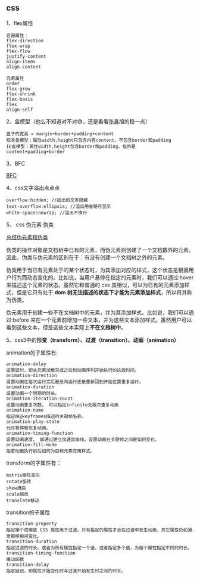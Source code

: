 

## css

1、flex属性

    容器属性：
    flex-direction
    flex-wrap
    flex-flow
    justify-content
    align-items
    align-content

    元素属性
    order
    flex-grow
    flex-shrink
    flex-basis
    flex
    align-self

2、盒模型（他么不知道对不对😅，还是看看张鑫旭的稳一点）

    盒子的宽高 = margin+border+padding+content
    标准盒模型：属性width,height只包含内容content，不包含border和padding
    IE盒模型：属性width,height包含border和padding，指的是content+padding+border

3、BFC

[BFC](https://www.w3cplus.com/css/understanding-css-layout-block-formatting-context.html)

4、css文字溢出点点点

    overflow:hidden; //超出的文本隐藏
    text-overflow:ellipsis; //溢出用省略号显示
    white-space:nowrap; //溢出不换行


5、 css 伪元素 伪类

[总结伪元素和伪类](http://www.alloyteam.com/2016/05/summary-of-pseudo-classes-and-pseudo-elements/)

伪类的操作对象是文档树中已有的元素，而伪元素则创建了一个文档数外的元素。因此，伪类与伪元素的区别在于：有没有创建一个文档树之外的元素。

伪类用于当已有元素处于的某个状态时，为其添加对应的样式，这个状态是根据用户行为而动态变化的。比如说，当用户悬停在指定的元素时，我们可以通过:hover 来描述这个元素的状态。虽然它和普通的 css 类相似，可以为已有的元素添加样式，但是它只有处于 **dom 树无法描述的状态下才能为元素添加样式**，所以将其称为伪类。

伪元素用于创建一些不在文档树中的元素，并为其添加样式。比如说，我们可以通过:before 来在一个元素前增加一些文本，并为这些文本添加样式。虽然用户可以看到这些文本，但是这些文本实际上**不在文档树中**。

5、css3中的**形变（transform）、过渡（transition）、动画（animation）**

animation的子属性有:

    animation-delay
    设置延时，即从元素加载完成之后到动画序列开始执行的这段时间。
    animation-direction
    设置动画在每次运行完后是反向运行还是重新回到开始位置重复运行。
    animation-duration
    设置动画一个周期的时长。
    animation-iteration-count
    设置动画重复次数， 可以指定infinite无限次重复动画
    animation-name
    指定由@keyframes描述的关键帧名称。
    animation-play-state
    允许暂停和恢复动画。
    animation-timing-function
    设置动画速度， 即通过建立加速度曲线，设置动画在关键帧之间是如何变化。
    animation-fill-mode
    指定动画执行前后如何为目标元素应用样式。

transform的字属性有：

    matrix矩阵变形
    rotate旋转
    skew扭曲
    scale缩放
    translate移动

transition的子属性

    transition-property
    指定哪个或哪些 CSS 属性用于过渡。只有指定的属性才会在过渡中发生动画，其它属性仍如通常那样瞬间变化。
    transition-duration
    指定过渡的时长。或者为所有属性指定一个值，或者指定多个值，为每个属性指定不同的时长。
    transition-timing-function
    缓动函数 
    transition-delay
    指定延迟，即属性开始变化时与过渡开始发生时之间的时长。

